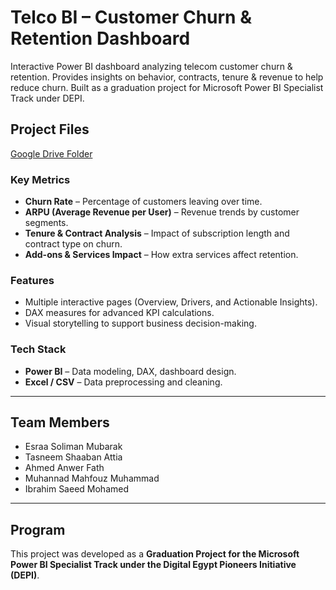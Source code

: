 # Telco BI – Customer Churn & Retention Dashboard
Interactive Power BI dashboard analyzing telecom customer churn &amp; retention. Provides insights on behavior, contracts, tenure &amp; revenue to help reduce churn. Built as a graduation project for Microsoft Power BI Specialist Track under DEPI.

## Project Files
[Google Drive Folder](https://drive.google.com/drive/folders/1170s0DJj1R7SonS9M5dmE-gKqDE6HC62)

### Key Metrics
- **Churn Rate** – Percentage of customers leaving over time.  
- **ARPU (Average Revenue per User)** – Revenue trends by customer segments.  
- **Tenure & Contract Analysis** – Impact of subscription length and contract type on churn.  
- **Add-ons & Services Impact** – How extra services affect retention.  

### Features
- Multiple interactive pages (Overview, Drivers, and Actionable Insights).  
- DAX measures for advanced KPI calculations.  
- Visual storytelling to support business decision-making.  

### Tech Stack
- **Power BI** – Data modeling, DAX, dashboard design.  
- **Excel / CSV** – Data preprocessing and cleaning.  

---

## Team Members
- Esraa Soliman Mubarak  
- Tasneem Shaaban Attia 
- Ahmed Anwer Fath 
- Muhannad Mahfouz Muhammad
- Ibrahim Saeed Mohamed

---

## Program
This project was developed as a **Graduation Project for the Microsoft Power BI Specialist Track under the Digital Egypt Pioneers Initiative (DEPI)**.
